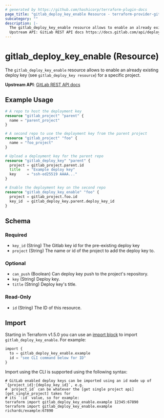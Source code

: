 ```yaml
---
# generated by https://github.com/hashicorp/terraform-plugin-docs
page_title: "gitlab_deploy_key_enable Resource - terraform-provider-gitlab"
subcategory: ""
description: |-
  The gitlab_deploy_key_enable resource allows to enable an already existing deploy key (see gitlab_deploy_key resource) for a specific project.
  Upstream API: GitLab REST API docs https://docs.gitlab.com/api/deploy_keys/#enable-a-deploy-key
---
```


# gitlab_deploy_key_enable (Resource)

The `gitlab_deploy_key_enable` resource allows to enable an already existing deploy key (see `gitlab_deploy_key resource`) for a specific project.

**Upstream API**: [GitLab REST API docs](https://docs.gitlab.com/api/deploy_keys/#enable-a-deploy-key)

## Example Usage

```terraform
# A repo to host the deployment key
resource "gitlab_project" "parent" {
  name = "parent_project"
}

# A second repo to use the deployment key from the parent project
resource "gitlab_project" "foo" {
  name = "foo_project"
}

# Upload a deployment key for the parent repo
resource "gitlab_deploy_key" "parent" {
  project = gitlab_project.parent.id
  title   = "Example deploy key"
  key     = "ssh-ed25519 AAAA..."
}

# Enable the deployment key on the second repo
resource "gitlab_deploy_key_enable" "foo" {
  project = gitlab_project.foo.id
  key_id  = gitlab_deploy_key.parent.deploy_key_id
}
```

<!-- schema generated by tfplugindocs -->
## Schema

### Required

- `key_id` (String) The Gitlab key id for the pre-existing deploy key
- `project` (String) The name or id of the project to add the deploy key to.

### Optional

- `can_push` (Boolean) Can deploy key push to the project's repository.
- `key` (String) Deploy key.
- `title` (String) Deploy key's title.

### Read-Only

- `id` (String) The ID of this resource.

## Import

Starting in Terraform v1.5.0 you can use an [import block](https://developer.hashicorp.com/terraform/language/import) to import `gitlab_deploy_key_enable`. For example:
```terraform
import {
  to = gitlab_deploy_key_enable.example
  id = "see CLI command below for ID"
}
```

Import using the CLI is supported using the following syntax:

```shell
# GitLab enabled deploy keys can be imported using an id made up of `{project_id}:{deploy_key_id}`, e.g.
# `project_id` can be whatever the [get single project api][get_single_project] takes for
# its `:id` value, so for example:
terraform import gitlab_deploy_key_enable.example 12345:67890
terraform import gitlab_deploy_key_enable.example richardc/example:67890
```
